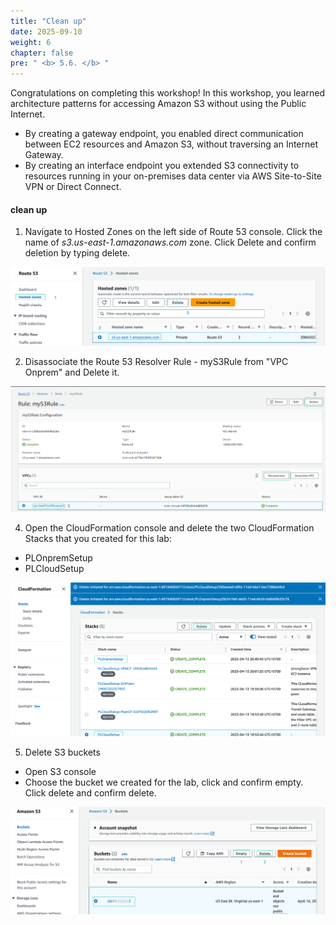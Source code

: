 ```yaml
---
title: "Clean up"
date: 2025-09-10
weight: 6
chapter: false
pre: " <b> 5.6. </b> "
---
```


Congratulations on completing this workshop!
In this workshop, you learned architecture patterns for accessing Amazon S3 without using the Public Internet.

- By creating a gateway endpoint, you enabled direct communication between EC2 resources and Amazon S3, without traversing an Internet Gateway.
- By creating an interface endpoint you extended S3 connectivity to resources running in your on-premises data center via AWS Site-to-Site VPN or Direct Connect.

#### clean up

1. Navigate to Hosted Zones on the left side of Route 53 console. Click the name of _s3.us-east-1.amazonaws.com_ zone. Click Delete and confirm deletion by typing delete.

![hosted zone](/images/5-Workshop/5.6-Cleanup/delete-zone.png)

2. Disassociate the Route 53 Resolver Rule - myS3Rule from "VPC Onprem" and Delete it.

![hosted zone](/images/5-Workshop/5.6-Cleanup/vpc.png)

4. Open the CloudFormation console and delete the two CloudFormation Stacks that you created for this lab:

- PLOnpremSetup
- PLCloudSetup

![delete stack](/images/5-Workshop/5.6-Cleanup/delete-stack.png)

5. Delete S3 buckets

- Open S3 console
- Choose the bucket we created for the lab, click and confirm empty. Click delete and confirm delete.

![delete s3](/images/5-Workshop/5.6-Cleanup/delete-s3.png)
